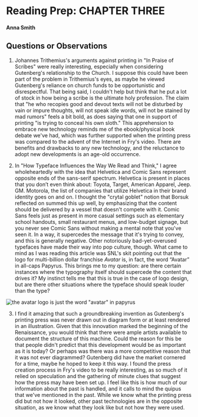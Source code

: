 # Reading Prep: CHAPTER THREE

#### Anna Smith

## Questions or Observations

1. Johannes Trithemius's arguments against printing in "In Praise of Scribes" were really interesting, especially when considering Gutenberg's relationship to the Church. I suppose this could have been part of the problem in Trithemius's eyes, as maybe he viewed Gutenberg's reliance on church funds to be opportunistic and disrespectful. That being said, I couldn't help but think that he put a lot of stock in how being a scribe is the ultimate holy profession. The claim that "he who recopies good and devout texts will not be disturbed by vain or impure thoughts, will not speak idle words, will not be stained by mad rumors" feels a bit bold, as does saying that one in support of printing "is trying to conceal his own sloth." This apprehension to embrace new technology reminds me of the ebook/physical book debate we've had, which was further supported when the printing press was compared to the advent of the Internet in Fry's video. There are benefits and drawbacks to any new technology, and the reluctance to adopt new developments is an age-old occurrence.

2. In "How Typeface Influences the Way We Read and Think," I agree wholeheartedly with the idea that Helvetica and Comic Sans represent opposite ends of the sans-serif spectrum. Helvetica is present in places that you don’t even think about: Toyota, Target, American Apparel, Jeep. GM. Motorola, the list of companies that utilize Helvetica in their brand identity goes on and on. I thought the "crytal goblet" notion that Borsuk reflected on summed this up well, by emphasizing that the content should be delivered by a vessel that doesn't compete with it. Comic Sans feels just as present in more casual settings such as elementary school handouts, small restaurant menus, and low-budget signage, but you never see Comic Sans without making a mental note that you've seen it. In a way, it supercedes the message that it's trying to convey, and this is generally negative. Other notoriously bad-yet-overused typefaces have made their way into pop culture, though. What came to mind as I was reading this article was SNL's skit pointing out that the logo for multi-billion dollar franchise _Avatar_ is, in fact, the word “Avatar” in all-caps Papyrus. This brings me to my question: are there certain instances where the typography itself should supercede the content that drives it? My instinct tells me that this is true in the case of logo design, but are there other situations where the typeface should speak louder than the type? 

![the avatar logo is just the word "avatar" in papyrus](https://tenor.com/PJVu.gif)

3. I find it amazing that such a groundbreaking invention as Gutenberg's printing press was never drawn out in diagram form or at least rendered in an illustration. Given that this innovation marked the beginning of the Renaissance, you would think that there were ample artists available to document the structure of this machine. Could the reason for this be that people didn't predict that this development would be as important as it is today? Or perhaps was there was a more competitive reason that it was not ever diagrammed? Gutenberg did have the market cornered for a time, maybe he hoped to keep it this way. I found the press creation process in Fry's video to be really interesting, as so much of it relied on speculation and the gathering of minute clues that suggest how the press may have been set up. I feel like this is how much of our information about the past is handled, and it calls to mind the quipus that we've mentioned in the past. While we know what the printing press did but not how it looked, other past technologies are in the opposite situation, as we know what they look like but not how they were used.

